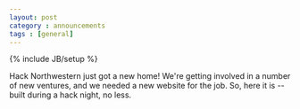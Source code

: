 ```yaml
---
layout: post
category : announcements
tags : [general]
---
```

{% include JB/setup %}

Hack Northwestern just got a new home! We're getting involved in a number of new ventures, and we needed a new website for the job. So, here it is -- built during a hack night, no less.